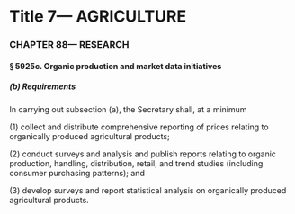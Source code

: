 
# Title 7— AGRICULTURE
### CHAPTER 88— RESEARCH
#### § 5925c. Organic production and market data initiatives
##### (b) Requirements

In carrying out subsection (a), the Secretary shall, at a minimum

(1) collect and distribute comprehensive reporting of prices relating to organically produced agricultural products;

(2) conduct surveys and analysis and publish reports relating to organic production, handling, distribution, retail, and trend studies (including consumer purchasing patterns); and

(3) develop surveys and report statistical analysis on organically produced agricultural products.
